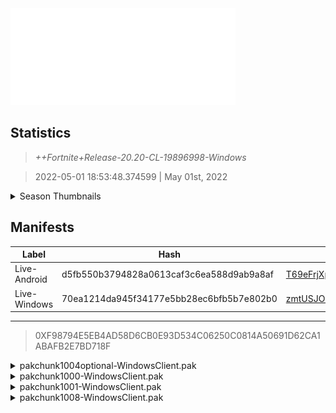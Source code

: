 <div style="pointer-events: none">
  <img style="pointer-events: none" src="https://raw.githubusercontent.com/Tectors/Archive/master/source/dependents/gen.20.20.svg" width="360" height="155">
<div>

## Statistics
> *++Fortnite+Release-20.20-CL-19896998-Windows*

> 2022-05-01 18:53:48.374599 | May 01st, 2022

<details>
  <summary>Season Thumbnails</summary>

  > Seasonal thumbnails are a season's normal ltms and their photos.

  | Name | ID |
  | - | - |
  | [Zero Build - Duos](https://raw.githubusercontent.com/Tectors/Archive/master/source/dependents/monthly-rotaton/playlist_nobuildbr_duo_20_20.png) | Playlist_NoBuildBR_Duo |
  | [Solo](https://raw.githubusercontent.com/Tectors/Archive/master/source/dependents/monthly-rotaton/playlist_defaultsolo_20_20.png) | Playlist_DefaultSolo |
  | [Zero Build - Trios](https://raw.githubusercontent.com/Tectors/Archive/master/source/dependents/monthly-rotaton/playlist_nobuildbr_trio_20_20.png) | Playlist_NoBuildBR_Trio |
  | [Zero Build - Solo](https://raw.githubusercontent.com/Tectors/Archive/master/source/dependents/monthly-rotaton/playlist_nobuildbr_solo_20_20.png) | Playlist_NoBuildBR_Solo |
</details>

## Manifests
| Label | Hash | Route |
| - | - | - |
| Live-Android | d5fb550b3794828a0613caf3c6ea588d9ab9a8af | [T69eFrjXpLjSU0XvJEGpm0eY-DQ4kQ](https://github.com/Tectors/Archive/blob/master/manifests/T69eFrjXpLjSU0XvJEGpm0eY-DQ4kQ.manifest) |
| Live-Windows | 70ea1214da945f34177e5bb28ec6bfb5b7e802b0 | [zmtUSJOvYkIM_cMwTUu_pwnSpdnUIw](https://github.com/Tectors/Archive/blob/master/manifests/zmtUSJOvYkIM_cMwTUu_pwnSpdnUIw.manifest) |

---

> 0XF98794E5EB4AD58D6CB0E93D534C06250C0814A50691D62CA1ABAFB2E7BD718F

<details>
  <summary>pakchunk1004optional-WindowsClient.pak</summary>

  > FortniteGame/Content/Paks/pakchunk1004optional-WindowsClient.pak

  > 0x39EBD063206F9D3E6FC1084E261BBBE24E5337013AA5EE20BBAA2461805EA467

  <img src="https://raw.githubusercontent.com/Tectors/Archive/master/source/dependents/referred/Pickaxe_ID_784_CroissantMale.svg" width="100"> <img src="https://raw.githubusercontent.com/Tectors/Archive/master/source/dependents/referred/CID_A_386_Athena_Commando_M_Croissant.svg" width="100"> <img src="https://raw.githubusercontent.com/Tectors/Archive/master/source/dependents/referred/BID_989_CroissantMale.svg" width="100"> 
</details>

<details>
  <summary>pakchunk1000-WindowsClient.pak</summary>

  > FortniteGame/Content/Paks/pakchunk1000-WindowsClient.pak

  > 0x321D65D8B27762B81A66D83BB114DDF177819157320378B4F3D8192A44EBD603

  <img src="https://raw.githubusercontent.com/Tectors/Archive/master/source/dependents/referred/Wrap_466_CactusDancer_A.svg" width="100"> <img src="https://raw.githubusercontent.com/Tectors/Archive/master/source/dependents/referred/Pickaxe_ID_783_CactusDancerMale.svg" width="100"> <img src="https://raw.githubusercontent.com/Tectors/Archive/master/source/dependents/referred/Pickaxe_ID_782_CactusDancerFemale.svg" width="100"> <img src="https://raw.githubusercontent.com/Tectors/Archive/master/source/dependents/referred/LSID_431_Cactus.svg" width="100"> <img src="https://raw.githubusercontent.com/Tectors/Archive/master/source/dependents/referred/CID_A_383_Athena_Commando_F_CactusDancer.svg" width="100"> <img src="https://raw.githubusercontent.com/Tectors/Archive/master/source/dependents/referred/CID_A_382_Athena_Commando_M_CactusDancer.svg" width="100"> <img src="https://raw.githubusercontent.com/Tectors/Archive/master/source/dependents/referred/BID_986_CactusDancerFemale.svg" width="100"> <img src="https://raw.githubusercontent.com/Tectors/Archive/master/source/dependents/referred/BID_985_CactusDancerMale.svg" width="100"> 
</details>

<details>
  <summary>pakchunk1001-WindowsClient.pak</summary>

  > FortniteGame/Content/Paks/pakchunk1001-WindowsClient.pak

  > 0xACA5AFDD0726A7EA0C2B565BC3B6E13EB352885368359C88957516EF766B5279

  <img src="https://raw.githubusercontent.com/Tectors/Archive/master/source/dependents/referred/Wrap_465_Lyrical.svg" width="100"> <img src="https://raw.githubusercontent.com/Tectors/Archive/master/source/dependents/referred/SPID_403_Lyrical_BoomBox.svg" width="100"> <img src="https://raw.githubusercontent.com/Tectors/Archive/master/source/dependents/referred/SPID_402_Lyrical_Name.svg" width="100"> <img src="https://raw.githubusercontent.com/Tectors/Archive/master/source/dependents/referred/Pickaxe_ID_788_LyricalMale.svg" width="100"> <img src="https://raw.githubusercontent.com/Tectors/Archive/master/source/dependents/referred/Pickaxe_ID_787_LyricalFemale.svg" width="100"> <img src="https://raw.githubusercontent.com/Tectors/Archive/master/source/dependents/referred/LSID_428_Lyrical.svg" width="100"> <img src="https://raw.githubusercontent.com/Tectors/Archive/master/source/dependents/referred/Glider_ID_364_LyricalFemale.svg" width="100"> <img src="https://raw.githubusercontent.com/Tectors/Archive/master/source/dependents/referred/Emoji_S20_Lyrical.svg" width="100"> <img src="https://raw.githubusercontent.com/Tectors/Archive/master/source/dependents/referred/EID_Lyrical.svg" width="100"> <img src="https://raw.githubusercontent.com/Tectors/Archive/master/source/dependents/referred/CID_A_388_Athena_Commando_F_Lyrical.svg" width="100"> <img src="https://raw.githubusercontent.com/Tectors/Archive/master/source/dependents/referred/CID_A_387_Athena_Commando_M_Lyrical.svg" width="100"> <img src="https://raw.githubusercontent.com/Tectors/Archive/master/source/dependents/referred/BID_991_LyricalFemale.svg" width="100"> <img src="https://raw.githubusercontent.com/Tectors/Archive/master/source/dependents/referred/BID_990_LyricalMale.svg" width="100"> <img src="https://raw.githubusercontent.com/Tectors/Archive/master/source/dependents/referred/BannerToken_076_S20_Lyrical.svg" width="100"> 
</details>

<details>
  <summary>pakchunk1008-WindowsClient.pak</summary>

  > FortniteGame/Content/Paks/pakchunk1008-WindowsClient.pak

  > 0x547927633B287636A6842DE8564BA52FBB0CA6C464C3D65C09C4A0BAFF5B6523

  </details>

